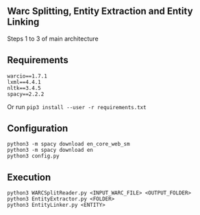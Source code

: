## Warc Splitting, Entity Extraction and Entity Linking
Steps 1 to 3 of main architecture

## Requirements
    warcio==1.7.1
    lxml==4.4.1
    nltk==3.4.5
    spacy==2.2.2

Or run `pip3 install --user -r requirements.txt`

## Configuration
    python3 -m spacy download en_core_web_sm
    python3 -m spacy download en
    python3 config.py

## Execution
    python3 WARCSplitReader.py <INPUT_WARC_FILE> <OUTPUT_FOLDER>
    python3 EntityExtractor.py <FOLDER>
    python3 EntityLinker.py <ENTITY>

